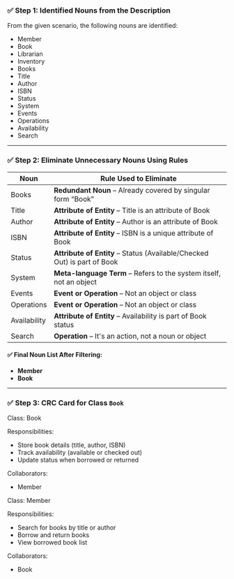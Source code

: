 
### ✅ Step 1: Identified Nouns from the Description

From the given scenario, the following nouns are identified:

* Member
* Book
* Librarian
* Inventory
* Books
* Title
* Author
* ISBN
* Status
* System
* Events
* Operations
* Availability
* Search

---

### ✅ Step 2: Eliminate Unnecessary Nouns Using Rules

| Noun         | Rule Used to Eliminate                                                   |
| ------------ | ------------------------------------------------------------------------ |
| Books        | **Redundant Noun** – Already covered by singular form “Book”             |
| Title        | **Attribute of Entity** – Title is an attribute of Book                  |
| Author       | **Attribute of Entity** – Author is an attribute of Book                 |
| ISBN         | **Attribute of Entity** – ISBN is a unique attribute of Book             |
| Status       | **Attribute of Entity** – Status (Available/Checked Out) is part of Book |
| System       | **Meta-language Term** – Refers to the system itself, not an object      |
| Events       | **Event or Operation** – Not an object or class                          |
| Operations   | **Event or Operation** – Not an object or class                          |
| Availability | **Attribute of Entity** – Availability is part of Book status            |
| Search       | **Operation** – It's an action, not a noun or object                     |

#### ✅ Final Noun List After Filtering:

* **Member**
* **Book**

---

### ✅ Step 3: CRC Card for Class `Book`


Class: Book

Responsibilities:
- Store book details (title, author, ISBN)
- Track availability (available or checked out)
- Update status when borrowed or returned

Collaborators:
- Member


Class: Member

Responsibilities:
- Search for books by title or author
- Borrow and return books
- View borrowed book list

Collaborators:
- Book
